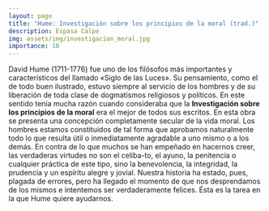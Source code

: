 ```yaml
---
layout: page
title: "Hume: Investigación sobre los principios de la moral (trad.)"
description: Espasa Calpe
img: assets/img/investigacion_moral.jpg
importance: 10
---
```


David Hume (1711-1776) fue uno de los filósofos más importantes y característicos del llamado «Siglo de las Luces». Su pensamiento, como el de todo buen ilustrado, estuvo siempre al servicio de los hombres y de su liberación de toda clase de dogmatismos religiosos y políticos. En este sentido tenía mucha razón cuando consideraba que la **Investigación sobre los principios de la moral** era el mejor de todos sus escritos. En esta obra se presenta una concepción completamente secular de la vida moral. Los hombres estamos constituidos de tal forma que aprobamos naturalmente todo lo que resulta útil o inmediatamente agradable a uno mismo o a los demás. En contra de lo que muchos se han empeñado en hacernos creer, las verdaderas virtudes no son el celiba-to, el ayuno, la penitencia o cualquier práctica de este tipo, sino la benevolencia, la integridad, la prudencia y un espíritu alegre y jovial. Nuestra historia ha estado, pues, plagada de errores, pero ha llegado el momento de que nos desprendamos de los mismos e intentemos ser verdaderamente felices. Ésta es la tarea en la que Hume quiere ayudarnos.
